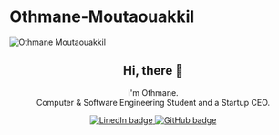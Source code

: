 # Othmane-Moutaouakkil

![Othmane Moutaouakkil](https://media.licdn.com/dms/image/D4D03AQE5wG8euFNY5w/profile-displayphoto-shrink_200_200/0/1681135998376?e=1724889600&v=beta&t=ZdK8Mp5MXpixa9wXWFbXS3N0RLHyTkSKKjL3dBRJ_MI)

<h2 align="center">Hi, there 👋</h2>

<p align="center">
  I'm Othmane.<br/> Computer & Software Engineering Student and a Startup CEO.
</p>

<p align="center">
  <a href="https://www.linkedin.com/in/https://www.linkedin.com/in/othmoutaouakkil/">
    <img src="#" alt="LinedIn badge" />
  </a>
  <a href="https://othmanemoutaouakkil.com/newsletter">
    <img src="#" alt="GitHub badge" />
  </a>
</p>
